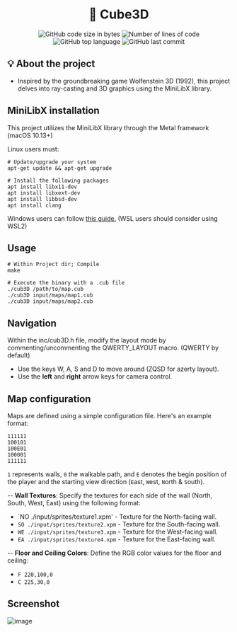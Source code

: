 <h1 align="center">
	🚀 Cube3D
</h1>

<p align="center">
	<img alt="GitHub code size in bytes" src="https://img.shields.io/github/languages/code-size/JBVer/Cube3D?color=lightblue" />
	<img alt="Number of lines of code" src="https://tokei.rs/b1/github/JBVer/Cube3D?category=code" />
	<img alt="GitHub top language" src="https://img.shields.io/github/languages/top/JBVer/Cube3D?color=blue" />
	<img alt="GitHub last commit" src="https://img.shields.io/github/last-commit/JBVer/Cube3D?color=green" />
</p>

## 💡 About the project
* Inspired by the groundbreaking game Wolfenstein 3D (1992), this project delves into ray-casting and 3D graphics using the MiniLibX library.

## MiniLibX installation
This project utilizes the MiniLibX library through the Metal framework (macOS 10.13+)

Linux users must:
```shell
# Update/upgrade your system
apt-get update && apt-get upgrade

# Install the following packages
apt install libx11-dev
apt install libxext-dev
apt install libbsd-dev
apt install clang
```

Windows users can follow [this guide.](https://github.com/ilkou/minilibx)
(WSL users should consider using WSL2)

## Usage
```shell
# Within Project dir; Compile
make

# Execute the binary with a .cub file
./cub3D /path/to/map.cub
./cub3D input/maps/map1.cub
./cub3D input/maps/map2.cub
```

## Navigation
Within the inc/cub3D.h file, modify the layout mode by commenting/uncommenting the QWERTY_LAYOUT macro. (QWERTY by default)
- Use the keys W, A, S and D to move around (ZQSD for azerty layout).
- Use the **left** and **right** arrow keys for camera control.

## Map configuration
Maps are defined using a simple configuration file. Here's an example format:
```shell
111111
100101
100E01
100001
111111
```
`1` represents walls, `0` the walkable path, and `E` denotes the begin position of the player and the starting view direction (`E`ast, `W`est, `N`orth & `S`outh).

 -- **Wall Textures**: Specify the textures for each side of the wall (North, South, West, East) using the following format:
- `NO ./input/sprites/texture1.xpm' - Texture for the North-facing wall.
- `SO ./input/sprites/texture2.xpm` - Texture for the South-facing wall.
- `WE ./input/sprites/texture3.xpm` - Texture for the West-facing wall.
- `EA ./input/sprites/texture4.xpm` - Texture for the East-facing wall.  

 -- **Floor and Ceiling Colors**: Define the RGB color values for the floor and ceiling:
- `F 220,100,0`
- `C 225,30,0`

## Screenshot
![image](https://github.com/JBVer/Cube3D/assets/50697943/97d61b53-ae75-4115-9ab0-8b1b4e30e660)


